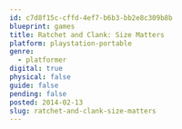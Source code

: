 ```yaml
---
id: c7d8f15c-cffd-4ef7-b6b3-bb2e8c309b8b
blueprint: games
title: Ratchet and Clank: Size Matters
platform: playstation-portable
genre:
  - platformer
digital: true
physical: false
guide: false
pending: false
posted: 2014-02-13
slug: ratchet-and-clank-size-matters
---
```

